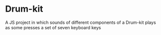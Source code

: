 # Drum-kit
A JS project in which sounds of different components of a Drum-kit plays as some presses a set of seven keyboard keys

